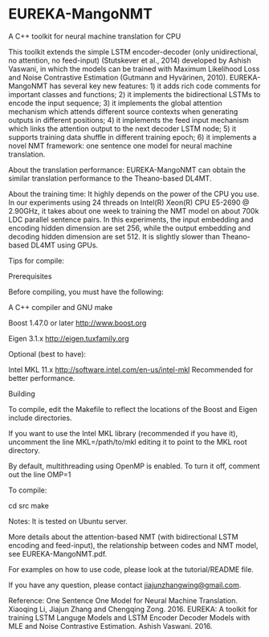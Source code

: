 # EUREKA-MangoNMT
A C++ toolkit for neural machine translation for CPU

This toolkit extends the simple LSTM encoder-decoder (only unidirectional, no attention, no feed-input) (Stutskever et al., 2014) developed by Ashish Vaswani, in which the models can be trained with Maximum Likelihood Loss and Noise Contrastive Estimation (Gutmann and Hyvärinen, 2010). EUREKA-MangoNMT has several key new features: 1) it adds rich code comments for important classes and functions; 2) it implements the bidirectional LSTMs to encode the input sequence; 3) it implements the global attention mechanism which attends different source contexts when generating outputs in different positions; 4) it implements the feed input mechanism which links the attention output to the next decoder LSTM node; 5) it supports training data shuffle in different training epoch; 6) it implements a novel NMT framework: one sentence one model for neural machine translation.

About the translation performance:
EUREKA-MangoNMT can obtain the similar translation performance to the Theano-based DL4MT.

About the training time:
It highly depends on the power of the CPU you use. In our experiments using 24 threads on Intel(R) Xeon(R) CPU E5-2690 @ 2.90GHz, it takes about one week to training the NMT model on about 700k LDC parallel sentence pairs. In this experiments, the input embedding and encoding hidden dimension are set 256, while the output embedding and decoding hidden dimension are set 512. It is slightly slower than Theano-based DL4MT using GPUs.


Tips for compile:

Prerequisites

Before compiling, you must have the following:

A C++ compiler and GNU make

Boost 1.47.0 or later http://www.boost.org

Eigen 3.1.x http://eigen.tuxfamily.org

Optional (best to have):

Intel MKL 11.x http://software.intel.com/en-us/intel-mkl Recommended for better performance.

Building

To compile, edit the Makefile to reflect the locations of the Boost and Eigen include directories.

If you want to use the Intel MKL library (recommended if you have it), uncomment the line MKL=/path/to/mkl editing it to point to the MKL root directory.

By default, multithreading using OpenMP is enabled. To turn it off, comment out the line OMP=1

To compile:

cd src
make

Notes:
It is tested on Ubuntu server.

More details about the attention-based NMT (with bidirectional LSTM encoding and feed-input), the relationship between codes and NMT model, see EUREKA-MangoNMT.pdf.

For examples on how to use code, please look at the tutorial/README file. 

If you have any question, please contact jiajunzhangwing@gmail.com.

Reference:
One Sentence One Model for Neural Machine Translation. Xiaoqing Li, Jiajun Zhang and Chengqing Zong. 2016.
EUREKA: A toolkit for training LSTM Languge Models and LSTM Encoder Decoder Models with MLE and Noise Contrastive Estimation. Ashish Vaswani. 2016.
